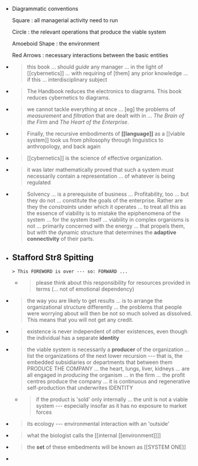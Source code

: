 - Diagrammatic conventions
  
  Square
  : all managerial activity need to run
  
  Circle
  : the relevant operations that produce the viable system
  
  Amoeboid Shape
  : the environment
  
  Red Arrows
  : necessary interactions between the basic entities
-
  > this book ... should *guide* any manager ... in the light of [[cybernetics]] ... with requiring of [them] any prior knowledge ... if this ... interdisciplinary subject
-
  > The Handbook reduces the electronics to diagrams. This book reduces cybernetics to diagrams.
-
  > we cannot tackle everything at once ... [eg] the problems of *measurement* and *filtration* that are dealt with in ... *The Brain of the Firm* and *The Heart of the Enterprise*.
-
  > Finally, the recursive embodiments of **[[language]]** as a [[viable system]] took us from philosophy through linguistics to anthropology, and back again
-
  > [[cybernetics]] is the science of effective organization.
-
  > it was later mathematically proved that such a system must necessarily contain a representation ... of whatever is being regulated
-
  > Solvency ... is a prerequisite of business ... Profitability, too ... but they do not ... constitute the goals of the enterprise. Rather are they the *constraints* under which it operates ... to treat all this as the essence of viability is to mistake the epiphenomena of the system ... for the system itself ... viability in complex organisms is not ... primarily concerned with the energy ... that propels them, but with the dynamic structure that determines the **adaptive connectivity** of their parts.
- Stafford Str8 Spitting
	-
	  > This FOREWORD is over --- so: FORWARD ...
	-
	  > please think about this responsibility for resources provided in terms (... not of emotional dependency)
-
  > the way you are likely to get results ... is to arrange the organizational structure differently ... the problems that people were worrying about will then be not so much solved as dissolved. This means that you will not get any credit.
-
  > existence is never independent of other existences, even though the individual has a separate **identity**
-
  > the viable system is necessarily a **producer** of the organization ... list the organizations of the next lower recursion --- that is, the embedded subsidiaries or departments that between them PRODUCE THE COMPANY ... the heart, lungs, liver, kidneys ... are all engaged in *producing* the organism ... in the firm ... the profit centres produce the company ... it is continuous and regenerative self-production that underwrites IDENTITY
	-
	  > if the product is 'sold' only internally ... the unit is not a viable system --- especially insofar as it has no exposure to market forces
-
  > its ecology --- environmental interaction with an 'outside'
-
  > what the biologist calls the [[internal [[environment]]]]
-
  > the **set** of these embedments will be known as [[SYSTEM ONE]]
-